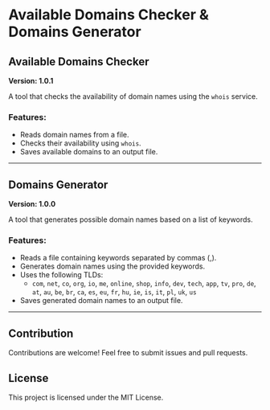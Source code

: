 # Available Domains Checker & Domains Generator

## Available Domains Checker
**Version: 1.0.1**

A tool that checks the availability of domain names using the `whois` service.

### Features:
- Reads domain names from a file.
- Checks their availability using `whois`.
- Saves available domains to an output file.

---

## Domains Generator
**Version: 1.0.0**

A tool that generates possible domain names based on a list of keywords.

### Features:
- Reads a file containing keywords separated by commas (,).
- Generates domain names using the provided keywords.
- Uses the following TLDs:
  - `com`, `net`, `co`, `org`, `io`, `me`, `online`, `shop`, `info`, `dev`, `tech`, `app`, `tv`, `pro`, `de`, `at`, `au`, `be`, `br`, `ca`, `es`, `eu`, `fr`, `hu`, `ie`, `is`, `it`, `pl`, `uk`, `us`
- Saves generated domain names to an output file.

---

## Contribution
Contributions are welcome! Feel free to submit issues and pull requests.

## License
This project is licensed under the MIT License.